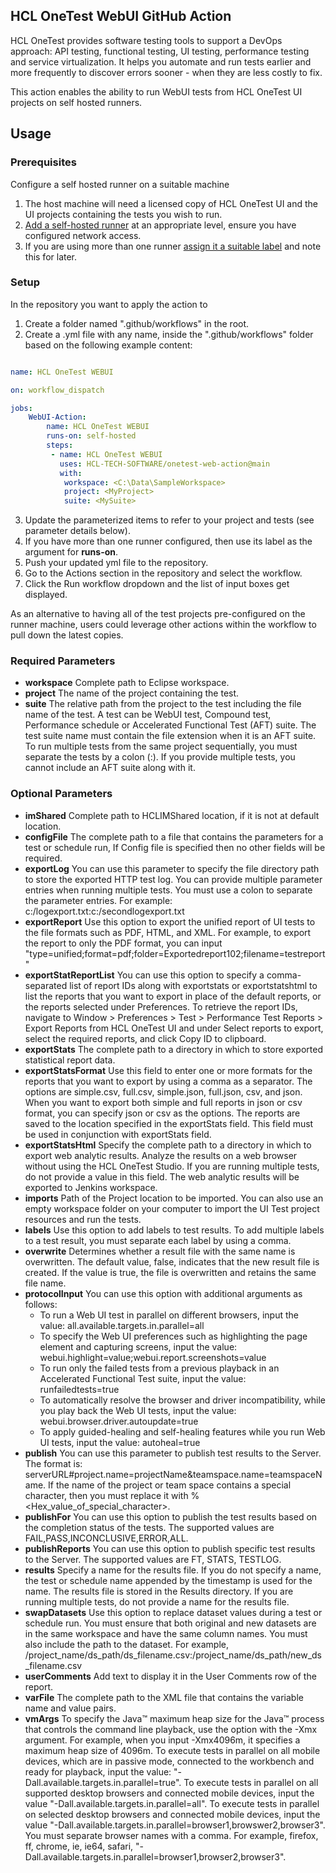 ## HCL OneTest WebUI GitHub Action
HCL OneTest provides software testing tools to support a DevOps approach: API testing, functional testing, UI testing, performance testing and service virtualization. It helps you automate and run tests earlier and more frequently to discover errors sooner - when they are less costly to fix.

This action enables the ability to run WebUI tests from HCL OneTest UI projects on self hosted runners.

## Usage

### Prerequisites

Configure a self hosted runner on a suitable machine
1. The host machine will need a licensed copy of HCL OneTest UI and the UI projects containing the tests you wish to run.
2. [Add a self-hosted runner](https://docs.github.com/en/actions/hosting-your-own-runners/adding-self-hosted-runners) at an appropriate level, ensure you have configured network access.
3. If you are using more than one runner [assign it a suitable label](https://docs.github.com/en/actions/hosting-your-own-runners/using-labels-with-self-hosted-runners) and note this for later.

### Setup
In the repository you want to apply the action to
1. Create a folder named ".github/workflows" in the root.
2. Create a .yml file with any name, inside the ".github/workflows" folder based on the following example content:

```yaml

name: HCL OneTest WEBUI

on: workflow_dispatch

jobs:
    WebUI-Action:
        name: HCL OneTest WEBUI
        runs-on: self-hosted
        steps:
         - name: HCL OneTest WEBUI
           uses: HCL-TECH-SOFTWARE/onetest-web-action@main
           with:
            workspace: <C:\Data\SampleWorkspace>
            project: <MyProject>
            suite: <MySuite>
```

3. Update the parameterized items to refer to your project and tests (see parameter details below).
4. If you have more than one runner configured, then use its label as the argument for **runs-on**.
5. Push your updated yml file to the repository.
6. Go to the Actions section in the repository and select the workflow.
7. Click the Run workflow dropdown and the list of input boxes get displayed.

As an alternative to having all of the test projects pre-configured on the runner machine, users could leverage other actions within the workflow to pull down the latest copies. 

### Required Parameters
- **workspace** Complete path to Eclipse workspace.
- **project** The name of the project containing the test.	
- **suite** The relative path from the project to the test including the file name of the test. A test can be WebUI test, Compound test, Performance schedule or Accelerated Functional Test (AFT) suite. The test suite name must contain the file extension when it is an AFT suite. To run multiple tests from the same project sequentially, you must separate the tests by a colon (:). If you provide multiple tests, you cannot include an AFT suite along with it.

### Optional Parameters
- **imShared** Complete path to HCLIMShared location, if it is not at default location.
- **configFile** The complete path to a file that contains the parameters for a test or schedule run, If Config file is specified then no other fields will be required.
- **exportLog** You can use this parameter to specify the file directory path to store the exported HTTP test log. You can provide multiple parameter entries when running multiple tests. You must use a colon to separate the parameter entries. For example: c:/logexport.txt:c:/secondlogexport.txt
- **exportReport** Use this option to export the unified report of UI tests to the file formats such as PDF, HTML, and XML. For example, to export the report to only the PDF format, you can input "type=unified;format=pdf;folder=Exportedreport102;filename=testreport"
- **exportStatReportList** You can use this option to specify a comma-separated list of report IDs along with exportstats or exportstatshtml to list the reports that you want to export in place of the default reports, or the reports selected under Preferences. To retrieve the report IDs, navigate to Window > Preferences > Test > Performance Test Reports > Export Reports from HCL OneTest UI and under Select reports to export, select the required reports, and click Copy ID to clipboard.
- **exportStats** The complete path to a directory in which to store exported statistical report data.
- **exportStatsFormat** Use this field to enter one or more formats for the reports that you want to export by using a comma as a separator. The options are simple.csv, full.csv, simple.json, full.json, csv, and json. When you want to export both simple and full reports in json or csv format, you can specify json or csv as the options. The reports are saved to the location specified in the exportStats field. This field must be used in conjunction with exportStats field.
- **exportStatsHtml** Specify the complete path to a directory in which to export web analytic results. Analyze the results on a web browser without using the HCL OneTest Studio. If you are running multiple tests, do not provide a value in this field. The web analytic results will be exported to Jenkins workspace.
- **imports** Path of the Project location to be imported. You can also use an empty workspace folder on your computer to import the UI Test project resources and run the tests. 
- **labels** Use this option to add labels to test results. To add multiple labels to a test result, you must separate each label by using a comma.
- **overwrite** Determines whether a result file with the same name is overwritten. The default value, false, indicates that the new result file is created. If the value is true, the file is overwritten and retains the same file name.
- **protocolInput** You can use this option with additional arguments as follows:
   - To run a Web UI test in parallel on different browsers, input the value: all.available.targets.in.parallel=all
   - To specify the Web UI preferences such as highlighting the page element and capturing screens, input the value: webui.highlight=value;webui.report.screenshots=value
   - To run only the failed tests from a previous playback in an Accelerated Functional Test suite, input the value: runfailedtests=true
   - To automatically resolve the browser and driver incompatibility, while you play back the Web UI tests, input the value: webui.browser.driver.autoupdate=true
   - To apply guided-healing and self-healing features while you run Web UI tests, input the value: autoheal=true
- **publish** You can use this parameter to publish test results to the Server. The format is: serverURL#project.name=projectName&amp;teamspace.name=teamspaceName. If the name of the project or team space contains a special character, then you must replace it with %<Hex_value_of_special_character>.
- **publishFor** You can use this option to publish the test results based on the completion status of the tests. The supported values are FAIL,PASS,INCONCLUSIVE,ERROR,ALL.
- **publishReports** You can use this option to publish specific test results to the Server. The supported values are FT, STATS, TESTLOG.
- **results** Specify a name for the results file. If you do not specify a name, the test or schedule name appended by the timestamp is used for the name. The results file is stored in the Results directory. If you are running multiple tests, do not provide a name for the results file.
- **swapDatasets** Use this option to replace dataset values during a test or schedule run. You must ensure that both original and new datasets are in the same workspace and have the same column names. You must also include the path to the dataset. For example, /project_name/ds_path/ds_filename.csv:/project_name/ds_path/new_ds_filename.csv
- **userComments** Add text to display it in the User Comments row of the report.
- **varFile** The complete path to the XML file that contains the variable name and value pairs.
- **vmArgs** To specify the Java™ maximum heap size for the Java™ process that controls the command line playback, use the option with the -Xmx argument. For example, when you input -Xmx4096m, it specifies a maximum heap size of 4096m. To execute tests in parallel on all mobile devices, which are in passive mode, connected to the workbench and ready for playback, input the value: "-Dall.available.targets.in.parallel=true". To execute tests in parallel on all supported desktop browsers and connected mobile devices, input the value "-Dall.available.targets.in.parallel=all". To execute tests in parallel on selected desktop browsers and connected mobile devices, input the value "-Dall.available.targets.in.parallel=browser1,browswer2,browser3". You must separate browser names with a comma. For example, firefox, ff, chrome, ie, ie64, safari, "-Dall.available.targets.in.parallel=browser1,browser2,browser3".
